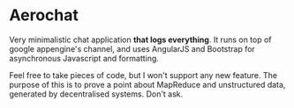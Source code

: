 Aerochat
========

Very minimalistic chat application **that logs everything**. It runs on top of
google appengine's channel, and uses AngularJS and Bootstrap for asynchronous
Javascript and formatting.

Feel free to take pieces of code, but I won't support any new feature. The
purpose of this is to prove a point about MapReduce and unstructured data,
generated by decentralised systems. Don't ask.
